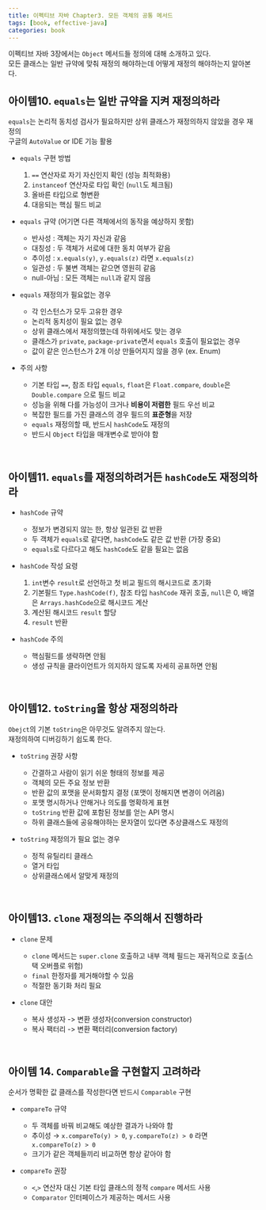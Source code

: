 ```yaml
---
title: 이펙티브 자바 Chapter3. 모든 객체의 공통 메서드
tags: [book, effective-java]
categories: book
---
```



이펙티브 자바 3장에서는 `Object` 메서드들 정의에 대해 소개하고 있다.   
모든 클래스는 일반 규약에 맞춰 재정의 해야하는데 어떻게 재정의 해야하는지 알아본다. 

<!--more-->

## 아이템10. `equals`는 일반 규약을 지켜 재정의하라

`equals`는 논리적 동치성 검사가 필요하지만 상위 클래스가 재정의하지 않았을 경우 재정의    
구글의 `AutoValue` or IDE 기능 활용

- `equals` 구현 방법
  1. `==` 연산자로 자기 자신인지 확인 (성능 최적화용)
  2. `instanceof` 연산자로 타입 확인 (`null`도 체크됨)
  3. 올바른 타입으로 형변환
  4. 대응되는 핵심 필드 비교

- `equals` 규약 (어기면 다른 객체에서의 동작을 예상하지 못함)
  - 반사성 : 객체는 자기 자신과 같음
  - 대칭성 : 두 객체가 서로에 대한 동치 여부가 같음
  - 추이성 : `x.equals(y)`, `y.equals(z)` 라면 `x.equals(z)`
  - 일관성 : 두 불변 객체는 같으면 영원히 같음
  - null-아님 : 모든 객체는 `null`과 같지 않음
   
- `equals` 재정의가 필요없는 경우
  - 각 인스턴스가 모두 고유한 경우
  - 논리적 동치성이 필요 없는 경우
  - 상위 클래스에서 재정의했는데 하위에서도 맞는 경우
  - 클래스가 `private`, `package-private`면서 `equals` 호출이 필요없는 경우
  - 값이 같은 인스턴스가 2개 이상 만들어지지 않을 경우 (ex. Enum)
  
- 주의 사항
  - 기본 타입 `==`, 참조 타입 `equals`, `float`은 `Float.compare`, `double`은 `Double.compare` 으로 필드 비교
  - 성능을 위해 다를 가능성이 크거나 **비용이 저렴한** 필드 우선 비교
  - 복잡한 필드를 가진 클래스의 경우 필드의 **표준형**을 저장
  - `equals` 재정의할 때, 반드시 `hashCode`도 재정의
  - 반드시 `Object` 타입을 매개변수로 받아야 함

<br/>

## 아이템11. `equals`를 재정의하려거든 `hashCode`도 재정의하라

- `hashCode` 규약
  - 정보가 변경되지 않는 한, 항상 일관된 값 반환
  - 두 객체가 `equals`로 같다면, `hashCode`도 같은 값 반환 (가장 중요)
  - `equals`로 다르다고 해도 `hashCode`도 같을 필요는 없음
  
- `hashCode` 작성 요령
  1. `int`변수 `result`로 선언하고 첫 비교 필드의 해시코드로 초기화
  2. 기본필드 `Type.hashCode(f)`, 참조 타입 `hashCode` 재귀 호출, `null`은 0, 배열은 `Arrays.hashCode`으로 해시코드 계산
  3. 계산된 해시코드 `result` 할당
  4. `result` 반환
  
- `hashCode` 주의
  - 핵심필드를 생략하면 안됨
  - 생성 규칙을 클라이언트가 의지하지 않도록 자세히 공표하면 안됨  
  
<br/>

## 아이템12. `toString`을 항상 재정의하라

`Obejct`의 기본 `toString`은 아무것도 알려주지 않는다.  
재정의하여 디버깅하기 쉽도록 한다.

- `toString` 권장 사항 
  - 간결하고 사람이 읽기 쉬운 형태의 정보를 제공  
  - 객체의 모든 주요 정보 반환
  - 반환 값의 포맷을 문서화할지 결정 (포맷이 정해지면 변경이 어려움)
  - 포맷 명시하거나 안해거나 의도를 명확하게 표현
  - `toString` 반환 값에 포함된 정보를 얻는 API 명시
  - 하위 클래스들에 공유해야하는 문자열이 있다면 추상클래스도 재정의

- `toString` 재정의가 필요 없는 경우
  - 정적 유틸리티 클래스
  - 열거 타입
  - 상위클래스에서 알맞게 재정의

<br/>
  
## 아이템13. `clone` 재정의는 주의해서 진행하라

- `clone` 문제
  - `clone` 메서드는 `super.clone` 호출하고 내부 객체 필드는 재귀적으로 호출(스택 오버플로 위험)  
  - `final` 한정자를 제거해야할 수 있음
  -  적절한 동기화 처리 필요

- `clone` 대안
  - 복사 생성자 -> 변환 생성자(conversion constructor)  
  - 복사 팩터리 -> 변환 팩터리(conversion factory)
  

<br/>

## 아이템 14. `Comparable`을 구현할지 고려하라

순서가 명확한 값 클래스를 작성한다면 반드시 `Comparable` 구현

- `compareTo` 규약
  - 두 객체를 바꿔 비교해도 예상한 결과가 나와야 함
  - 추이성 → `x.compareTo(y) > 0`, `y.compareTo(z) > 0` 라면 `x.compareTo(z) > 0`
  - 크기가 같은 객체들끼리 비교하면 항상 같아야 함
  
- `compareTo` 권장
  - `<`,`>` 연산자 대신 기본 타입 클래스의 정적 `compare` 메서드 사용
  - `Comparator` 인터페이스가 제공하는 메서드 사용
  
